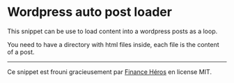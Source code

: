 # Wordpress auto post loader

This snippet can be use to load content into a wordpress posts as a loop. 

You need to have a directory with html files inside, each file is the content of a post.

---

Ce snippet est frouni gracieusement par [Finance Héros](https://https://finance-heros.fr) en license MIT. 
